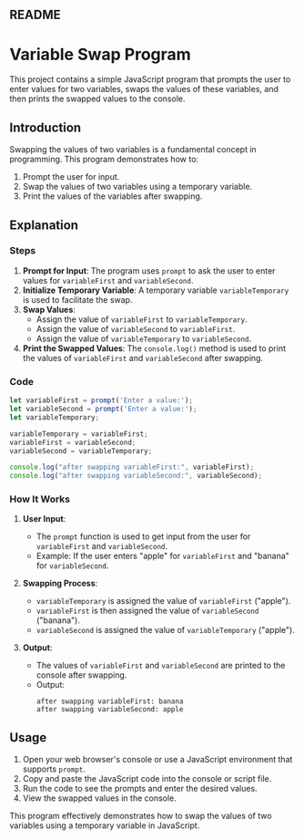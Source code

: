 ## README

# Variable Swap Program

This project contains a simple JavaScript program that prompts the user to enter values for two variables, swaps the values of these variables, and then prints the swapped values to the console.

## Introduction

Swapping the values of two variables is a fundamental concept in programming. This program demonstrates how to:
1. Prompt the user for input.
2. Swap the values of two variables using a temporary variable.
3. Print the values of the variables after swapping.

## Explanation

### Steps

1. **Prompt for Input**: The program uses `prompt` to ask the user to enter values for `variableFirst` and `variableSecond`.
2. **Initialize Temporary Variable**: A temporary variable `variableTemporary` is used to facilitate the swap.
3. **Swap Values**:
    - Assign the value of `variableFirst` to `variableTemporary`.
    - Assign the value of `variableSecond` to `variableFirst`.
    - Assign the value of `variableTemporary` to `variableSecond`.
4. **Print the Swapped Values**: The `console.log()` method is used to print the values of `variableFirst` and `variableSecond` after swapping.

### Code

```javascript
let variableFirst = prompt('Enter a value:');
let variableSecond = prompt('Enter a value:');
let variableTemporary;

variableTemporary = variableFirst;
variableFirst = variableSecond;
variableSecond = variableTemporary;

console.log("after swapping variableFirst:", variableFirst);
console.log("after swapping variableSecond:", variableSecond);
```

### How It Works

1. **User Input**:
    - The `prompt` function is used to get input from the user for `variableFirst` and `variableSecond`.
    - Example: If the user enters "apple" for `variableFirst` and "banana" for `variableSecond`.
  
2. **Swapping Process**:
    - `variableTemporary` is assigned the value of `variableFirst` ("apple").
    - `variableFirst` is then assigned the value of `variableSecond` ("banana").
    - `variableSecond` is assigned the value of `variableTemporary` ("apple").

3. **Output**:
    - The values of `variableFirst` and `variableSecond` are printed to the console after swapping.
    - Output:
      ```
      after swapping variableFirst: banana
      after swapping variableSecond: apple
      ```

## Usage

1. Open your web browser's console or use a JavaScript environment that supports `prompt`.
2. Copy and paste the JavaScript code into the console or script file.
3. Run the code to see the prompts and enter the desired values.
4. View the swapped values in the console.

This program effectively demonstrates how to swap the values of two variables using a temporary variable in JavaScript.
